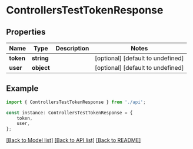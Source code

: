 # ControllersTestTokenResponse


## Properties

Name | Type | Description | Notes
------------ | ------------- | ------------- | -------------
**token** | **string** |  | [optional] [default to undefined]
**user** | **object** |  | [optional] [default to undefined]

## Example

```typescript
import { ControllersTestTokenResponse } from './api';

const instance: ControllersTestTokenResponse = {
    token,
    user,
};
```

[[Back to Model list]](../README.md#documentation-for-models) [[Back to API list]](../README.md#documentation-for-api-endpoints) [[Back to README]](../README.md)
